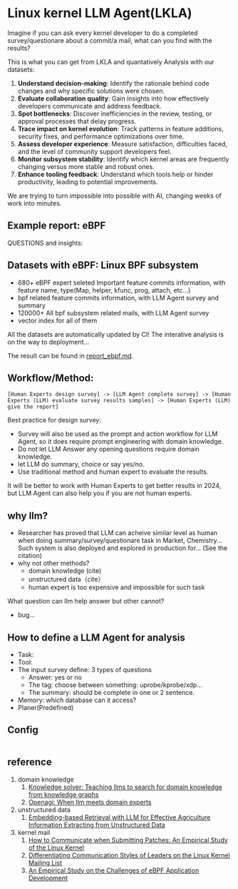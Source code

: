 # Linux kernel LLM Agent(LKLA)

Imagine if you can ask every kernel developer to do a completed survey/questionare about a commit/a mail, what can you find with the results?

This is what you can get from LKLA and quantatively Analysis with our datasets:

1. **Understand decision-making**: Identify the rationale behind code changes and why specific solutions were chosen.
2. **Evaluate collaboration quality**: Gain insights into how effectively developers communicate and address feedback.
3. **Spot bottlenecks**: Discover inefficiencies in the review, testing, or approval processes that delay progress.
4. **Trace impact on kernel evolution**: Track patterns in feature additions, security fixes, and performance optimizations over time.
5. **Assess developer experience**: Measure satisfaction, difficulties faced, and the level of community support developers feel.
6. **Monitor subsystem stability**: Identify which kernel areas are frequently changing versus more stable and robust ones.
7. **Enhance tooling feedback**: Understand which tools help or hinder productivity, leading to potential improvements.

We are trying to turn impossible into possible with AI, changing weeks of work into minutes.

## Example report: eBPF

QUESTIONS and insights:

## Datasets with eBPF: Linux BPF subsystem

- 680+ eBPF expert seleted Important feature commits information, with feature name, type(Map, helper, kfunc, prog, attach, etc...)
- bpf related feature commits information, with LLM Agent survey and summary
- 120000+ All bpf subsystem related mails, with LLM Agent survey
- vector index for all of them

All the datasets are automatically updated by CI! The interative analysis is on the way to deployment...

The result can be found in [report_ebpf.md](report_ebpf.md).

## Workflow/Method:

```
[Human Experts design survey] -> [LLM Agent complete survey] -> [Human Experts (LLM) evaluate survey results samples] -> [Human Experts (LLM) give the report]
```

Best practice for design survey:

- Survey will also be used as the prompt and action workflow for LLM Agent, so it does require prompt engineering with domain knowledge.
- Do not let LLM Answer any opening questions require domain knowledge.
- let LLM do summary, choice or say yes/no.
- Use traditional method and human expert to evaluate the results.

It will be better to work with Human Experts to get better results in 2024, but LLM Agent can also help you if you are not human experts.

## why llm?

- Researcher has proved that LLM can acheive similar level as human when doing summary/survey/questionare task in Market, Chemistry... Such system is also deployed and explored in production for... (See the citation)
- why not other methods?
  - domain knowledge (cite)
  - unstructured data（cite）
  - human expert is too expensive and impossible for such task
 
What question can llm help answer but other cannot?

- bug...

## How to define a LLM Agent for analysis

- Task:
- Tool:
- The input survey define: 3 types of questions
    - Answer: yes or no
    - The tag: choose between something: uprobe/kprobe/xdp...
    - The summary: should be complete in one or 2 sentence.
- Memory: which database can it access?
- Planer(Predefined)

## Config

```yml

```


## reference

1. domain knowledge
   1. [Knowledge solver: Teaching llms to search for domain knowledge from knowledge graphs](https://proceedings.neurips.cc/paper_files/paper/2023/hash/1190733f217404edc8a7f4e15a57f301-Abstract-Datasets_and_Benchmarks.html)
   2. [Openagi: When llm meets domain experts](https://arxiv.org/abs/2309.03118)
2. unstructured data
   1. [Embedding-based Retrieval with LLM for Effective Agriculture Information Extracting from Unstructured Data](https://arxiv.org/abs/2308.03107)
3. kernel mail
   1. [How to Communicate when Submitting Patches: An Empirical Study of the Linux Kernel](https://dl.acm.org/doi/abs/10.1145/3359210?casa_token=5CrG9X-8QNgAAAAA:mm-N0p2baZSzxgfNbBcSi5HYBF67jdM7VZlJfTbhI2ht2cv1oCHRSL_FRPmM7DHr6ISpV91szCTOEg)
   2. [Differentiating Communication Styles of Leaders on the Linux Kernel Mailing List](https://dl.acm.org/doi/abs/10.1145/2957792.2957801?casa_token=VMchS_jhea0AAAAA:EubJDL_ftM5jmV3_yzwWzDLvLq8hAsexZnss1x3j754OZr4VNENST_tSl0ijQEBnVg5AaFWpZGf3kQ)
   3. [An Empirical Study on the Challenges of eBPF Application Development](https://dl.acm.org/doi/abs/10.1145/3672197.3673429)
